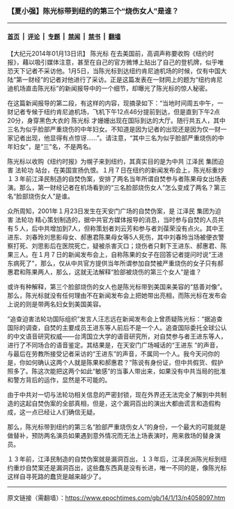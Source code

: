### 【夏小强】陈光标带到纽约的第三个“烧伤女人”是谁？

---

#### [首页](../../../..?n4058097) &nbsp;|&nbsp; [评论](../../../../../epoch-comment?n4058097) &nbsp;|&nbsp; [专题](../../../../../epoch-special?n4058097) &nbsp;|&nbsp; [禁闻](../../../../../epoch-news?n4058097) &nbsp;|&nbsp; [禁书](../../../../../books?n4058097) &nbsp;|&nbsp; [翻墙](https://github.com/gfw-breaker/nogfw/blob/master/README.md?n4058097)


<div class="post_content" id="artbody" itemprop="articleBody">
 <!-- article content begin -->
 <p>
  【大纪元2014年01月13日讯】
  <ok href="https://www.epochtimes.com/gb/tag/%E9%99%88%E5%85%89%E6%A0%87.html">
   陈光标
  </ok>
  在去美国前，高调声称要收购《纽约时报》，藉以吸引媒体注意，甚至在自己的官方微博上贴出了自己的登机牌，似乎唯恐天下记者不采访他。1月5日，当陈光标到达纽约肯尼迪机场的时候，仅有中国大陆“第一财经”的记者对他进行了采访。正是这篇发表在一财网上的题为“纽约肯尼迪机场直击陈光标”的新闻报导中的一个细节，却曝光了陈光标的惊人秘密。
 </p>
 <p>
  在这篇新闻报导的第二段，有这样的内容，现摘录如下：“当地时间周五中午，一财记者专候于纽约肯尼迪机场，飞机下午12点46分提前到达，但是直到下午2点20分，身穿黑色大衣的
  <ok href="https://www.epochtimes.com/gb/tag/%E9%99%88%E5%85%89%E6%A0%87.html">
   陈光标
  </ok>
  才姗姗出现在国际到达的大厅。随行共五人，其中三名为似乎脸部严重烧伤的中年妇女。不知道是因为记者的出现还是因为仅一财一家记者出现，他显得有点惊讶……”。请注意，“其中三名为似乎脸部严重烧伤的中年妇女”，是“三”名，不是两名。
 </p>
 <p>
  陈光标以收购《纽约时报》为幌子来到纽约，其真实目的是为中共
  <ok href="https://www.epochtimes.com/gb/tag/%E6%B1%9F%E6%B3%BD%E6%B0%91.html">
   江泽民
  </ok>
  集团迫害
  <ok href="https://www.epochtimes.com/gb/tag/%E6%B3%95%E8%BD%AE%E5%8A%9F.html">
   法轮功
  </ok>
  站台，在美国宣扬仇恨。１月７日在纽约的新闻发布会上，陈光标重炒１３年前江泽民制造的自焚伪案，安排了两名当年所谓自焚参与者陈果母女出场表演。那么，第一财经记者在机场看到的“三名脸部烧伤女人”怎么变成了两名？第三名“脸部烧伤女人”是谁。
 </p>
 <p>
  众所周知，2001年１月23日发生在天安门广场的自焚伪案，是
  <ok href="https://www.epochtimes.com/gb/tag/%E6%B1%9F%E6%B3%BD%E6%B0%91.html">
   江泽民
  </ok>
  集团为迫害
  <ok href="https://www.epochtimes.com/gb/tag/%E6%B3%95%E8%BD%AE%E5%8A%9F.html">
   法轮功
  </ok>
  精心策划制造的，据中共官方媒体报导的消息，当时参与自焚的人员共有５人，后中共增加到7人，但称策划者刘云芳和参与者刘葆荣没有点火。其中王进东、刘春玲刘思影母女、郝惠君陈果母女等5人死伤，其中刘春玲当场被便衣警察打死、刘思影后在医院死亡，疑被杀害灭口；烧伤者只剩下王进东、郝惠君、陈果三人。在１月７日的新闻发布会上，自称陈果的女子在回答记者提问时说“王进东病死了”，那么，仅从中共官方提供当年所谓参加自焚被严重烧伤的女子只有郝惠君和陈果两人，那么，这就无法解释“脸部被烧伤的第三个女人”是谁？
 </p>
 <p>
  或许有种解释，第三个脸部烧伤的女人也是陈光标带到美国来美容的“慈善对像”。那么，陈光标就没有任何理由不在新闻发布会上把她带出亮相，而陈光标在发布会上说的则是带两名妇女到美国美容。
 </p>
 <p>
  “追查迫害法轮功国际组织”发言人汪志远在新闻发布会上曾质疑陈光标：“据追查国际的调查，自焚的主要成员王进东等人前后不是一个人。追查国际委托全球公认的中文语音研究权威——台湾国立大学的语音研究所，对自焚参与者王进东等人，进行了不同场合的语音鉴定。其结果是，在天安门广场喊话的“王进东 ”的声音，与最后在劳教所接受记者采访的“王进东”的声音，不属同一个人。我今天问你的是，你如何确认这两个人就是陈果和郝惠君？”陈说有身份证，但中共假货、假护照多了。陈这次能把这两个如此“敏感”的当事人带出来，如果没有中共当局的批准和警方背后的运作，显然是不可能的。
 </p>
 <p>
  由于中共对一切与法轮功相关信息的严密封锁，现在外界还无法完全了解到中共制造的这起自焚伪案的全部真相，但是，这个漏洞百出的演出大都由谎言和造假构成，这一点已经让人们确信无疑。
 </p>
 <p>
  那么，陈光标带到纽约的第三名“脸部严重烧伤女人”的身份，一个最大的可能就是做替补，预防两名演员如果遇到意外情况而无法上场表演时，用来救场的替身演员。
 </p>
 <p>
  １３年前，江泽民制造的自焚伪案就是漏洞百出，１３年后，江泽民派陈光标到纽约重炒自焚案还是漏洞百出，这些蠢东西真是没有长进，唯一不同的是，像陈光标这样自寻死路的蠢货是越来越少了。
 </p>
 <!-- article content end -->
 <div id="below_article_ad">
 </div>
</div>


---

原文链接（需翻墙）：https://www.epochtimes.com/gb/14/1/13/n4058097.htm